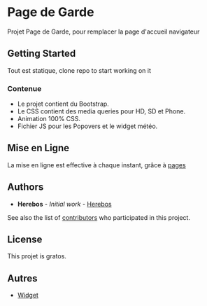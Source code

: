 # Page de Garde

Projet Page de Garde, pour remplacer la page d'accueil navigateur

## Getting Started

Tout est statique, clone repo to start working on it

### Contenue

* Le projet contient du Bootstrap.
* Le CSS contient des media queries pour HD, SD et Phone.
* Animation 100% CSS.
* Fichier JS pour les Popovers et le widget météo.

## Mise en Ligne

La mise en ligne est effective à chaque instant, grâce à [pages](https://pages.github.com/)

## Authors

* **Herebos** - *Initial work* - [Herebos](https://github.com/Herebos)

See also the list of [contributors](https://github.com/your/project/contributors) who participated in this project.

## License

This projet is gratos.

## Autres
* [Widget](https://weatherwidget.io/)

